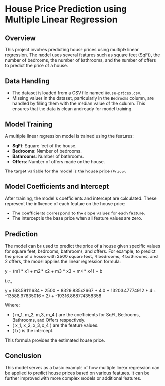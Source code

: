 # House Price Prediction using Multiple Linear Regression

## Overview

This project involves predicting house prices using multiple linear regression. The model uses several features such as square feet (SqFt), the number of bedrooms, the number of bathrooms, and the number of offers to predict the price of a house.

## Data Handling

- The dataset is loaded from a CSV file named `House-prices.csv`.
- Missing values in the dataset, particularly in the `Bedrooms` column, are handled by filling them with the median value of the column. This ensures that the data is clean and ready for model training.

## Model Training

A multiple linear regression model is trained using the features:
- **SqFt**: Square feet of the house.
- **Bedrooms**: Number of bedrooms.
- **Bathrooms**: Number of bathrooms.
- **Offers**: Number of offers made on the house.

The target variable for the model is the house price (`Price`).

## Model Coefficients and Intercept

After training, the model's coefficients and intercept are calculated. These represent the influence of each feature on the house price:
- The coefficients correspond to the slope values for each feature.
- The intercept is the base price when all feature values are zero.

## Prediction

The model can be used to predict the price of a house given specific values for square feet, bedrooms, bathrooms, and offers. For example, to predict the price of a house with 2500 square feet, 4 bedrooms, 4 bathrooms, and 2 offers, the model applies the linear regression formula:

y = (m1 * x1 + m2 * x2 + m3 * x3 + m4 * x4) + b

i.e.,

y = (63.59111634 * 2500 + 8329.83542667 * 4.0 + 13203.47774912 * 4 + -13588.97635016 * 2) + -19316.868774358358

Where:
- \( m_1, m_2, m_3, m_4 \) are the coefficients for SqFt, Bedrooms, Bathrooms, and Offers respectively.
- \( x_1, x_2, x_3, x_4 \) are the feature values.
- \( b \) is the intercept.

This formula provides the estimated house price.

## Conclusion

This model serves as a basic example of how multiple linear regression can be applied to predict house prices based on various features. It can be further improved with more complex models or additional features.

